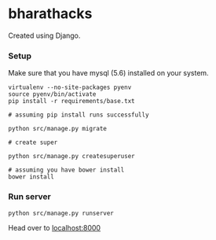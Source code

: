 # bharathacks

Created using Django.

### Setup

Make sure that you have mysql (5.6) installed on your system.

```
virtualenv --no-site-packages pyenv
source pyenv/bin/activate
pip install -r requirements/base.txt

# assuming pip install runs successfully

python src/manage.py migrate

# create super

python src/manage.py createsuperuser

# assuming you have bower install
bower install

```

### Run server

```
python src/manage.py runserver
```

Head over to [localhost:8000](http://localhost:8000)
